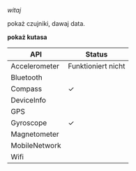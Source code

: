 *witaj*

pokaż czujniki, dawaj data.

__pokaż kutasa__


| API | Status |
|---|---|
| Accelerometer | Funktioniert nicht |
| Bluetooth |  |
| Compass | ✓ |
| DeviceInfo |  |
| GPS |  |
| Gyroscope | ✓ |
| Magnetometer |  |
| MobileNetwork |  |
| Wifi |  |

